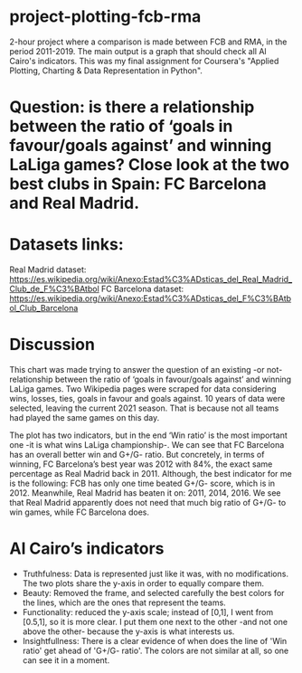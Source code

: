 # project-plotting-fcb-rma
2-hour project where a comparison is made between FCB and RMA, in the period 2011-2019. The main output is a graph that should check all Al Cairo's indicators. This was my final assignment for Coursera's "Applied Plotting, Charting & Data Representation in Python".

# Question: is there a relationship between the ratio of ‘goals in favour/goals against’ and winning LaLiga games? Close look at the two best clubs in Spain: FC Barcelona and Real Madrid.

# Datasets links: 
Real Madrid dataset: https://es.wikipedia.org/wiki/Anexo:Estad%C3%ADsticas_del_Real_Madrid_Club_de_F%C3%BAtbol
FC Barcelona dataset:
https://es.wikipedia.org/wiki/Anexo:Estad%C3%ADsticas_del_F%C3%BAtbol_Club_Barcelona

# Discussion
This chart was made trying to answer the question of an existing -or not- relationship between  the ratio of ‘goals in favour/goals against’ and winning LaLiga games. Two Wikipedia pages were scraped for data considering wins, losses, ties, goals in favour and goals against. 10 years of data were selected, leaving the current 2021 season. That is because not all teams had played the same games on this day.

The plot has two indicators, but in the end ‘Win ratio’ is the most important one -it is what wins LaLiga championship-. We can see that FC Barcelona has an overall better win and G+/G- ratio. But concretely, in terms of winning, FC Barcelona’s best year was 2012 with 84%, the exact same percentage as Real Madrid back in 2011. Although, the best indicator for me is the following: FCB has only one time beated G+/G- score, which is in 2012. Meanwhile, Real Madrid has beaten it on: 2011, 2014, 2016. We see that Real Madrid apparently does not need that much big ratio of G+/G- to win games, while FC Barcelona does.

# Al Cairo’s indicators
- Truthfulness: Data is represented just like it was, with no modifications. The two plots share the y-axis in order to equally compare them.
- Beauty: Removed the frame, and selected carefully the best colors for the lines, which are the ones that represent the teams.
- Functionality: reduced the y-axis scale; instead of [0,1], I went from [0.5,1], so it is more clear. I put them one next to the other -and not one above the other- because the y-axis is what interests us.
- Insightfullness: There is a clear evidence of when does the line of 'Win ratio' get ahead of 'G+/G- ratio'. The colors are not similar at all, so one can see it in a moment.

